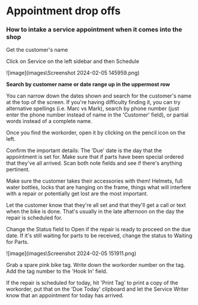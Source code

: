 # Appointment drop offs
###  How to intake a service appointment when it comes into the shop

Get the customer's name

Click on Service on the left sidebar and then Schedule

![image](images\Screenshot 2024-02-05 145959.png)

**Search by customer name or date range up in the uppermost row**

You can narrow down the dates shown and search for the customer's name at the top of the screen. If you're having difficulty finding it, you can try alternative spellings (i.e. Marc vs Mark), search by phone number (just enter the phone number instead of name in the 'Customer' field), or partial words instead of a complete name. 

Once you find the workorder, open it by clicking on the pencil icon on the left.

Confirm the important details: The 'Due' date is the day that the appointment is set for. Make sure that if parts have been special ordered that they've all arrived. Scan both note fields and see if there's anything pertinent. 

Make sure the customer takes their accessories with them! Helmets, full water bottles, locks that are hanging on the frame, things what will interfere with a repair or potentially get lost are the most important.

Let the customer know that they're all set and that they'll get a call or text when the bike is done. That's usually in the late afternoon on the day the repair is scheduled for.

Change the Status field to Open if the repair is ready to proceed on the due date. If it's still waiting for parts to be received, change the status to Waiting for Parts.

![image](images\Screenshot 2024-02-05 151911.png)

Grab a spare pink bike tag. Write down the workorder number on the tag. Add the tag number to the 'Hook In' field.

If the repair is scheduled for today, hit 'Print Tag' to print a copy of the workorder, put that on the 'Due Today' clipboard and let the Service Writer know that an appointment for today has arrived. 
